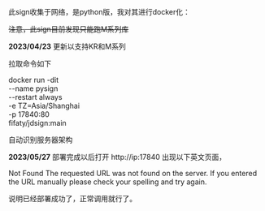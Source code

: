 此sign收集于网络，是python版，我对其进行docker化：

~~注意，此sign目前发现只能跑M系列库~~

**2023/04/23**
更新以支持KR和M系列

拉取命令如下

docker run -dit \
--name pysign \
--restart always \
-e TZ=Asia/Shanghai \
-p 17840:80 \
fifaty/jdsign:main

自动识别服务器架构

**2023/05/27**
部署完成以后打开 http://ip:17840 出现以下英文页面，

Not Found
The requested URL was not found on the server. If you entered the URL manually please check your spelling and try again.

说明已经部署成功了，正常调用就行了。
